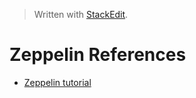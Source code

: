 


> Written with [StackEdit](https://stackedit.io/).
# Zeppelin References

- [Zeppelin tutorial](http://www.sunlab.org/teaching/cse6250/spring2018/lab/zeppelin-tutorial/)
<!--stackedit_data:
eyJoaXN0b3J5IjpbMTU4NDE5NDg2M119
-->